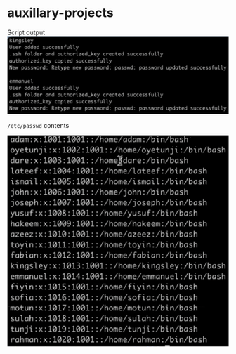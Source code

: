 # auxillary-projects

Script output
![output](./user_created.png)

`/etc/passwd` contents

![passwd](./passwd_file.png)